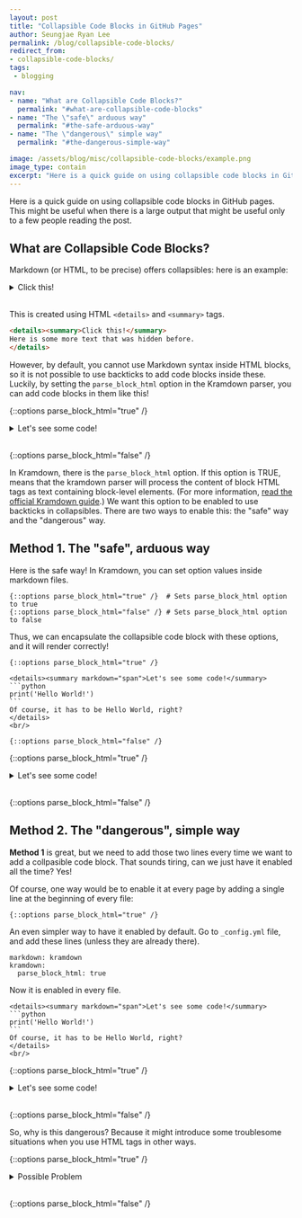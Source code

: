 ```yaml
---
layout: post
title: "Collapsible Code Blocks in GitHub Pages"
author: Seungjae Ryan Lee
permalink: /blog/collapsible-code-blocks/
redirect_from:
- collapsible-code-blocks/
tags:
 - blogging

nav:
- name: "What are Collapsible Code Blocks?"
  permalink: "#what-are-collapsible-code-blocks"
- name: "The \"safe\" arduous way"
  permalink: "#the-safe-arduous-way"
- name: "The \"dangerous\" simple way"
  permalink: "#the-dangerous-simple-way"

image: /assets/blog/misc/collapsible-code-blocks/example.png
image_type: contain
excerpt: "Here is a quick guide on using collapsible code blocks in GitHub pages. This might be useful when there is a large output that might be useful only to a few people reading the post."
---
```


Here is a quick guide on using collapsible code blocks in GitHub pages. This might be useful when there is a large output that might be useful only to a few people reading the post.

## What are Collapsible Code Blocks?

Markdown (or HTML, to be precise) offers collapsibles: here is an example:

<details><summary>Click this!</summary>
Here is some more text that was hidden before.
</details>
<br/>

This is created using HTML `<details>` and `<summary>` tags.

```html
<details><summary>Click this!</summary>
Here is some more text that was hidden before.
</details>
```

However, by default, you cannot use Markdown syntax inside HTML blocks, so it is not possible to use backticks to add code blocks inside these. Luckily, by setting the `parse_block_html` option in the Kramdown parser, you can add code blocks in them like this!

{::options parse_block_html="true" /}

<details><summary markdown="span">Let's see some code!</summary>
```python
print('Hello World!')
```
Of course, it has to be Hello World, right?
</details>
<br/>

{::options parse_block_html="false" /}

In Kramdown, there is the `parse_block_html` option. If this option is TRUE, means that the kramdown parser will process the content of block HTML tags as text containing block-level elements. (For more information, [read the official Kramdown guide](https://kramdown.gettalong.org/parser/kramdown.html#option-parse-block-html).) We want this option to be enabled to use backticks in collapsibles. There are two ways to enable this: the "safe" way and the "dangerous" way. 

## Method 1. The "safe", arduous way

Here is the safe way! In Kramdown, you can set option values inside markdown files.

```
{::options parse_block_html="true" /}  # Sets parse_block_html option to true
{::options parse_block_html="false" /} # Sets parse_block_html option to false
```

Thus, we can encapsulate the collapsible code block with these options, and it will render correctly!

~~~
{::options parse_block_html="true" /}

<details><summary markdown="span">Let's see some code!</summary>
```python
print('Hello World!')
```
Of course, it has to be Hello World, right?
</details>
<br/>

{::options parse_block_html="false" /}
~~~

{::options parse_block_html="true" /}

<details><summary markdown="span">Let's see some code!</summary>
```python
print('Hello World!')
```
Of course, it has to be Hello World, right?
</details>
<br/>

{::options parse_block_html="false" /}


## Method 2. The "dangerous", simple way

**Method 1** is great, but we need to add those two lines every time we want to add a collpasible code block. That sounds tiring, can we just have it enabled all the time? Yes!

Of course, one way would be to enable it at every page by adding a single line at the beginning of every file:

```
{::options parse_block_html="true" /}
```

An even simpler way to have it enabled by default. Go to `_config.yml` file, and add these lines (unless they are already there).

```
markdown: kramdown
kramdown:
  parse_block_html: true
```

Now it is enabled in every file.

~~~
<details><summary markdown="span">Let's see some code!</summary>
```python
print('Hello World!')
```
Of course, it has to be Hello World, right?
</details>
<br/>
~~~

{::options parse_block_html="true" /}

<details><summary markdown="span">Let's see some code!</summary>
```python
print('Hello World!')
```
Of course, it has to be Hello World, right?
</details>
<br/>

{::options parse_block_html="false" /}

So, why is this dangerous? Because it might introduce some troublesome situations when you use HTML tags in other ways.

{::options parse_block_html="true" /}

<details><summary markdown="span">Possible Problem</summary>
```
<div>
Suppose that we use two star symbols here **and two more here**. What could go wrong?
</div>
```

<span>
Suppose that we use two star symbols here **and two more here**. What could go wrong?
</span>

Oops!

</details>
<br/>

{::options parse_block_html="false" /}
